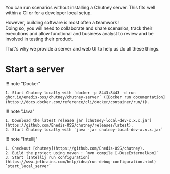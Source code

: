 <!--
  ~ SPDX-FileCopyrightText: 2017-2024 Enedis
  ~
  ~ SPDX-License-Identifier: Apache-2.0
  ~
-->


You can run scenarios without installing a Chutney server. This fits well within a CI or for a developer local setup.

However, building software is most often a teamwork !  
Doing so, you will need to collaborate and share scenarios, track their executions 
and allow functional and business analyst to review and be involved in testing their product.

That's why we provide a server and web UI to help us do all these things.

<!-- Wait for project template
You can find all code and configuration below in this [example project](https://github.com/Enedis-OSS/chutney-project-template){:target="_blank"}
-->

# Start a server
<!-- Wait for project template
!!! note "Docker"

    1. Checkout this [example project](https://github.com/Enedis-OSS/chutney-project-template)
    2. Start Chutney locally with `docker compose up&` ([Docker compose documentation](https://docs.docker.com/compose/)).
-->

!!! note "Docker"

    1. Start Chutney locally with `docker -p 8443:8443 -d run ghcr.io/enedis-oss/chutney/chutney-server` ([Docker run documentation](https://docs.docker.com/reference/cli/docker/container/run/)).

!!! note "Java"

    1. Download the latest release jar [chutney-local-dev-x.x.x.jar](https://github.com/Enedis-OSS/chutney/releases/latest).
    2. Start Chutney locally with `java -jar chutney-local-dev-x.x.x.jar`

!!! note "Intellij"

    1. Checkout [chutney](https://github.com/Enedis-OSS/chutney).
    2. Build the project using maven : `mvn compile [-DuseExternalNpm]`
    3. Start [Intellij run configuration](https://www.jetbrains.com/help/idea/run-debug-configuration.html) `start_local_server`


